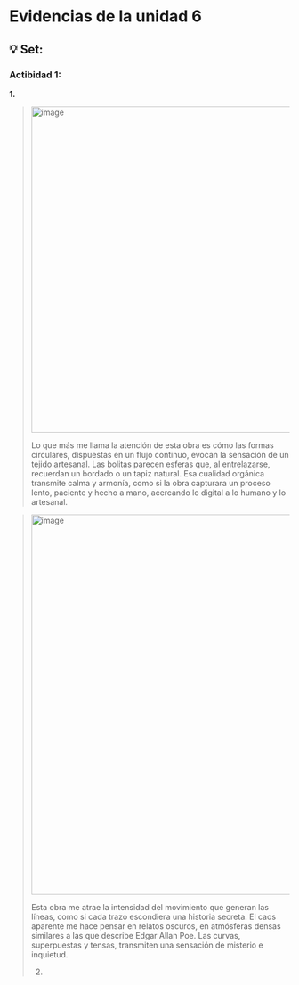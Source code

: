 # Evidencias de la unidad 6
## 💡 Set: 
### Actibidad 1:
  **1.**
> <img width="885" height="586" alt="image" src="https://github.com/user-attachments/assets/392df303-8895-4815-ba2a-df82b329fab7" />
>
> Lo que más me llama la atención de esta obra es cómo las formas circulares, dispuestas en un flujo continuo, evocan la sensación de un tejido artesanal. Las bolitas parecen esferas que, al entrelazarse, recuerdan un bordado o un tapiz natural. Esa cualidad orgánica transmite calma y armonía, como si la obra capturara un proceso lento, paciente y hecho a mano, acercando lo digital a lo humano y lo artesanal.




> <img width="907" height="683" alt="image" src="https://github.com/user-attachments/assets/84e5c3cd-4e53-4cb4-a450-a2f0953389e6" />
>
>Esta obra me atrae la intensidad del movimiento que generan las líneas, como si cada trazo escondiera una historia secreta. El caos aparente me hace pensar en relatos oscuros, en atmósferas densas similares a las que describe Edgar Allan Poe. Las curvas, superpuestas y tensas, transmiten una sensación de misterio e inquietud.
> 
> 2. 



